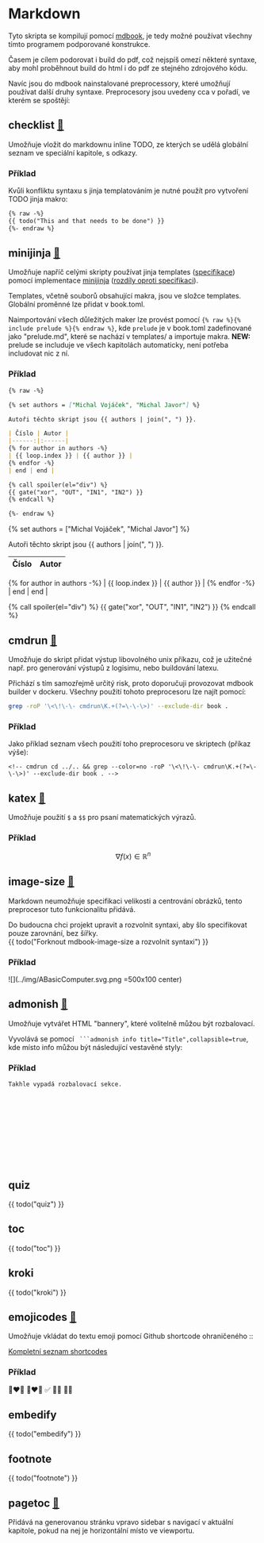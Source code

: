 # Markdown

Tyto skripta se kompilují pomocí [mdbook](https://rust-lang.github.io/mdBook/), je tedy možné používat všechny tímto programem podporované konstrukce.

Časem je cílem podorovat i build do pdf, což nejspíš omezí některé syntaxe, aby mohl proběhnout build do html i do pdf ze stejného zdrojového kódu.

Navíc jsou do mdbook nainstalované preprocessory, které umožňují používat další druhy syntaxe. Preprocesory jsou uvedeny cca v pořadí, ve kterém se spoštějí:

## checklist [:blue_book:](https://github.com/ANSSI-FR/mdbook-checklist)

Umožňuje vložit do markdownu inline TODO, ze kterých se udělá globální seznam ve speciální kapitole, s odkazy.

### Příklad

Kvůli konfliktu syntaxu s jinja templatováním je nutné použít pro vytvoření TODO jinja makro:

```markdown
{% raw -%}
{{ todo("This and that needs to be done") }}
{%- endraw %}
```

## minijinja [:blue_book:](https://github.com/ssanderson/mdbook-minijinja)

Umožňuje napříč celými skripty používat jinja templates ([specifikace](https://jinja.palletsprojects.com/en/stable/templates/)) pomocí implementace [minijinja](https://github.com/mitsuhiko/minijinja) ([rozdíly oproti specifikaci](https://github.com/mitsuhiko/minijinja/blob/main/COMPATIBILITY.md)).

Templates, včetně souborů obsahující makra, jsou ve složce templates. Globální proměnné lze přidat v book.toml.

Naimportování všech důležitých maker lze provést pomocí `{% raw %}{% include prelude %}{% endraw %}`, kde `prelude` je v book.toml zadefinované jako "prelude.md", které se nachází v templates/ a importuje makra. **NEW:** prelude se includuje ve všech kapitolách automaticky, není potřeba includovat nic z ní.

### Příklad

```markdown
{% raw -%}

{% set authors = ["Michal Vojáček", "Michal Javor"] %}

Autoři těchto skript jsou {{ authors | join(", ") }}.

| Číslo | Autor |
|------:|:------|
{% for author in authors -%}
| {{ loop.index }} | {{ author }} |
{% endfor -%}
| end | end |

{% call spoiler(el="div") %}
{{ gate("xor", "OUT", "IN1", "IN2") }}
{% endcall %}

{%- endraw %}
```

{% set authors = ["Michal Vojáček", "Michal Javor"] %}

Autoři těchto skript jsou {{ authors | join(", ") }}.

| Číslo | Autor |
|------:|:------|
{% for author in authors -%}
| {{ loop.index }} | {{ author }} |
{% endfor -%}
| end | end |

{% call spoiler(el="div") %}
{{ gate("xor", "OUT", "IN1", "IN2") }}
{% endcall %}

## cmdrun [:blue_book:](https://github.com/FauconFan/mdbook-cmdrun)

Umožňuje do skript přidat výstup libovolného unix příkazu, což je užitečné např. pro generování výstupů z logisimu, nebo buildování latexu.

Přichází s tím samozřejmě určitý risk, proto doporučuji provozovat mdbook
builder v dockeru. Všechny použití tohoto preprocesoru lze najít pomocí:

```bash
grep -roP '\<\!\-\- cmdrun\K.+(?=\-\-\>)' --exclude-dir book .
```

### Příklad

Jako příklad seznam všech použití toho preprocesoru ve skriptech (příkaz výše):

```console
<!-- cmdrun cd ../.. && grep --color=no -roP '\<\!\-\- cmdrun\K.+(?=\-\-\>)' --exclude-dir book . -->
```

## katex [:blue_book:](https://github.com/lzanini/mdbook-katex)

Umožňuje použití `$` a `$$` pro psaní matematických výrazů.

### Příklad

$$ \nabla f(x) \in \mathbb{R}^n $$

## image-size [:blue_book:](https://github.com/lhybdv/mdbook-image-size)

Markdown neumožňuje specifikaci velikosti a centrování obrázků, tento preprocesor tuto funkcionalitu přidává.

Do budoucna chci projekt upravit a rozvolnit syntaxi, aby šlo specifikovat pouze zarovnání, bez šířky.  
{{ todo("Forknout mdbook-image-size a rozvolnit syntaxi") }}

### Příklad

![](../img/ABasicComputer.svg.png =500x100 center)

## admonish [:blue_book:](https://github.com/tommilligan/mdbook-admonish)

Umožňuje vytvářet HTML "bannery", které volitelně můžou být rozbalovací.

Vyvolává se pomocí ` ```admonish info title="Title",collapsible=true`, kde místo info můžou být následující vestavěné styly:

### Příklad

```admonish note title="note",collapsible=true
Takhle vypadá rozbalovací sekce.
```

```admonish summary title="abstract, summary, tldr"
```

```admonish info title="info, todo"
```

```admonish tip title="tip, hint, important"
```

```admonish success title="success, check, done"
```

```admonish question title="question, help, faq"
```

```admonish warning title="warning, caution, attention"
```

```admonish fail title="failure, fail, missing"
```

```admonish danger title="danger, error"
```

```admonish bug title="bug"
```

```admonish example title="example"
```

```admonish quote title="quote, cite"
```

## quiz

{{ todo("quiz") }}

## toc

{{ todo("toc") }}

## kroki

{{ todo("kroki") }}

## emojicodes [:blue_book:](https://github.com/blyxyas/mdbook-emojicodes)

Umožňuje vkládat do textu emoji pomocí Github shortcode ohraničeného ::

[Kompletní seznam shortcodes](https://github.com/ikatyang/emoji-cheat-sheet/blob/master/README.md)

### Příklad

:couple_with_heart_man_man: :couple_with_heart_woman_woman: :white_check_mark: :rainbow_flag: :transgender_flag:

## embedify

{{ todo("embedify") }}

## footnote

{{ todo("footnote") }}

## pagetoc [:blue_book:](https://github.com/slowsage/mdbook-pagetoc)

Přidává na generovanou stránku vpravo sidebar s navigací v aktuální kapitole, pokud na nej je horizontální místo ve viewportu.
